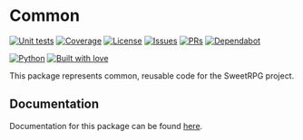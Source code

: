 # Common

[![Unit tests](https://github.com/sweetrpg/common/actions/workflows/python-ci.yml/badge.svg)](https://github.com/sweetrpg/common/actions/workflows/python-ci.yml)
[![Coverage](https://github.com/sweetrpg/common/blob/develop/coverage.svg)](https://github.com/sweetrpg/common)
[![License](https://img.shields.io/github/license/sweetrpg/common.svg)](https://img.shields.io/github/license/sweetrpg/common.svg)
[![Issues](https://img.shields.io/github/issues/sweetrpg/common.svg)](https://img.shields.io/github/issues/sweetrpg/common.svg)
[![PRs](https://img.shields.io/github/issues-pr/sweetrpg/common.svg)](https://img.shields.io/github/issues-pr/sweetrpg/common.svg)
[![Dependabot](https://badgen.net/github/dependabot/sweetrpg/common)](https://badgen.net/github/dependabot/sweetrpg/common)

[![Python](https://img.shields.io/badge/Python-3776AB?style=for-the-badge&logo=python&logoColor=white)](https://img.shields.io/badge/Python-3776AB?style=for-the-badge&logo=python&logoColor=white)
[![Built with love](https://ForTheBadge.com/images/badges/built-with-love.svg)](https://ForTheBadge.com/images/badges/built-with-love.svg)

This package represents common, reusable code for the SweetRPG project.

## Documentation

Documentation for this package can be found [here](https://sweetrpg.github.io/common).
